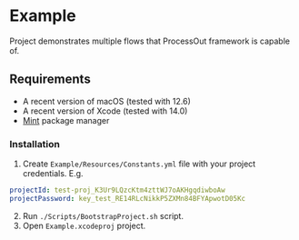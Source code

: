 # Example

Project demonstrates multiple flows that ProcessOut framework is capable of.

## Requirements

- A recent version of macOS (tested with 12.6)
- A recent version of Xcode (tested with 14.0)
- [Mint](https://github.com/yonaskolb/Mint) package manager

### Installation

1. Create `Example/Resources/Constants.yml` file with your project credentials. E.g.

```yml
projectId: test-proj_K3Ur9LQzcKtm4zttWJ7oAKHgqdiwboAw
projectPassword: key_test_RE14RLcNikkP5ZXMn84BFYApwotD05Kc
```

2. Run `./Scripts/BootstrapProject.sh` script.
3. Open `Example.xcodeproj` project.
